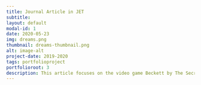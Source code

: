 ```yaml
---
title: Journal Article in JET
subtitle:
layout: default
modal-id: 1
date: 2020-05-23
img: dreams.png
thumbnail: dreams-thumbnail.png
alt: image-alt
project-date: 2019-2020
tags: portfolioproject
portfolioroot: 3
description: This article focuses on the video game Beckett by The Secret Experiment as an interactive piece of literature that displays features of Postmodernism using an existential approach.
---
```

